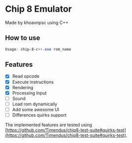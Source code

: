 # Chip 8 Emulator

Made by khoavnpsc using C++

## How to use

```powershell
Usage: chip-8-c++.exe rom_name
```

## Features

- [x]  Read opcode
- [x]  Execute instructions
- [x]  Rendering
- [x]  Processing Input
- [ ]  Sound
- [ ]  Load rom dynamically
- [ ]  Add some awesome UI
- [ ]  Differences quirks support

The implemented features are tested using [https://github.com/Timendus/chip8-test-suite#quirks-test](https://github.com/Timendus/chip8-test-suite#quirks-test).